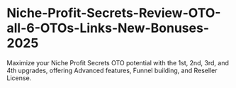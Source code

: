 # Niche-Profit-Secrets-Review-OTO-all-6-OTOs-Links-New-Bonuses-2025
Maximize your Niche Profit Secrets OTO potential with the 1st, 2nd, 3rd, and 4th upgrades, offering Advanced features, Funnel building, and Reseller License.
